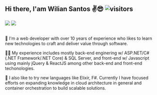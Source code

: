 Hi there, I'am Wilian Santos ✌😎 ![visitors](https://visitor-badge.glitch.me/badge?page_id=${your.username}.${your.repo.id})
---

<div> 
  <a href = "mailto:wilian.nascimento@gmail.com"><img src="https://img.shields.io/badge/-Gmail-%23333?style=for-the-badge&logo=gmail&logoColor=white" target="_blank"></a>
  <a href="https://www.linkedin.com/in/wilian-n-santos" target="_blank"><img src="https://img.shields.io/badge/-LinkedIn-%230077B5?style=for-the-badge&logo=linkedin&logoColor=white" target="_blank"></a> 
</div>  
<br/>

💚 I'm a web developer with over 10 years of experience who likes to learn new technologies to craft and deliver value through software.

 🐱‍🏍 My experience includes mostly back-end enginering w/ ASP.NET/C# (.NET Framework/.NET Core) & SQL Server, and front-end w/ Javascript using mainly jQuery & ReactJS among other back-end and front-end techonologies. 

🚀 I also like to try new languages ​​like Elixir, F#. Currently I have focused efforts on expanding knowledge in cloud architecture in general and container orchestration to build scalable solutions.
<br/><br/>
